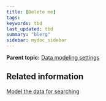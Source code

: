 ```yaml
---
title: [Delete me]
tags:
keywords: tbd
last_updated: tbd
summary: "blerg"
sidebar: mydoc_sidebar
---
```


**Parent topic:** [Data modeling settings](/pages/admin/data_modeling/data_modeling_settings.html)

## Related information  


[Model the data for searching](semantic_modeling.html#)
